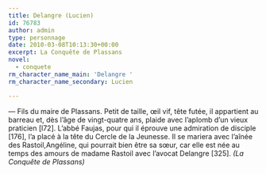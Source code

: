 ```yaml
---
title: Delangre (Lucien)
id: 76783
author: admin
type: personnage
date: 2010-03-08T10:13:30+00:00
excerpt: La Conquête de Plassans
novel:
  - conquete
rm_character_name_main: 'Delangre '
rm_character_name_secondary: Lucien

---
```

— Fils du maire de Plassans. Petit de taille, œil vif, tête futée, il appartient au barreau et, dès l&rsquo;âge de vingt-quatre ans, plaide avec l&rsquo;aplomb d&rsquo;un vieux praticien [l72]. L&rsquo;abbé Faujas, pour qui il éprouve une admiration de disciple [176], l&rsquo;a placé à la tête du Cercle de la Jeunesse. Il se mariera avec l&rsquo;aînée des Rastoil,Angéline, qui pourrait bien être sa sœur, car elle est née au temps des amours de madame Rastoil avec l&rsquo;avocat Delangre [325]. _(La Conquête de Plassans)_